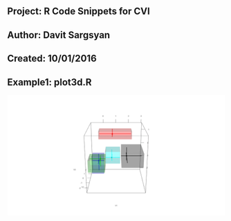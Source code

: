 ## Project: R Code Snippets for CVI 
## Author: Davit Sargsyan  
## Created: 10/01/2016 

## Example1: plot3d.R
![Alt text](media/movie1.gif?raw=true "Title")